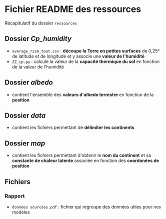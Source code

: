 
# Fichier README des ressources

Récapitulatif du dossier `ressources`


## Dossier _Cp_humidity_

- `average_rzsm_tout.csv` : **découpe la Terre en petites surfaces** de 0,25° de latitude et de longitude et y associe une **valeur de l'humidité**
- `ZZ_cp.py` : calcule la valeur de la **capacité thermique du sol** en fonction de la valeur de l'humidité


## Dossier _albedo_

- contient l'ensemble des **valeurs d'albedo terrestre** en fonction de la **position**


## Dossier _data_

- contient les fichiers permettant de **délimiter les continents**


## Dossier _map_

- contient les fichiers permettant d'obtenir le **nom du continent** et sa **constante de chaleur latente** associée en fonction des **coordonées de position**


## Fichiers
### Rapport

- `données sourcées.pdf` : fichier qui regroupe des données utiles pour nos modèles
